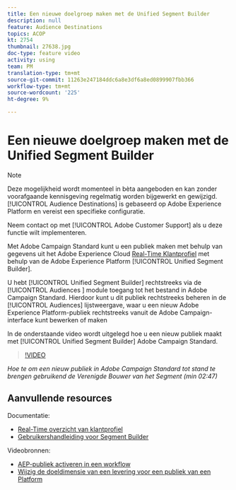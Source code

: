 ```yaml
---
title: Een nieuwe doelgroep maken met de Unified Segment Builder
description: null
feature: Audience Destinations
topics: ACOP
kt: 2754
thumbnail: 27638.jpg
doc-type: feature video
activity: using
team: PM
translation-type: tm+mt
source-git-commit: 11263e247184ddc6a8e3df6a8ed0899907fbb366
workflow-type: tm+mt
source-wordcount: '225'
ht-degree: 9%

---
```



# Een nieuwe doelgroep maken met de Unified Segment Builder

>[!NOTE]
>
>Deze mogelijkheid wordt momenteel in bèta aangeboden en kan zonder voorafgaande kennisgeving regelmatig worden bijgewerkt en gewijzigd. [!UICONTROL Audience Destinations] is gebaseerd op Adobe Experience Platform en vereist een specifieke configuratie.
>
>Neem contact op met [!UICONTROL Adobe Customer Support] als u deze functie wilt implementeren.

Met Adobe Campaign Standard kunt u een publiek maken met behulp van gegevens uit het Adobe Experience Cloud [Real-Time Klantprofiel](https://docs.adobe.com/content/help/en/platform-learn/tutorials/profiles/understanding-the-real-time-customer-profile.html) met behulp van de Adobe Experience Platform [!UICONTROL Unified Segment Builder].

U hebt [!UICONTROL Unified Segment Builder] rechtstreeks via de [!UICONTROL Audiences ] module toegang tot het bestand in Adobe Campaign Standard. Hierdoor kunt u dit publiek rechtstreeks beheren in de [!UICONTROL Audiences] lijstweergave, waar u een nieuw Adobe Experience Platform-publiek rechtstreeks vanuit de Adobe Campaign-interface kunt bewerken of maken

In de onderstaande video wordt uitgelegd hoe u een nieuw publiek maakt met [!UICONTROL Unified Segment Builder] Adobe Campaign Standard.

>[!VIDEO](https://video.tv.adobe.com/v/27638?quality=12)

*Hoe te om een nieuw publiek in Adobe Campaign Standard tot stand te brengen gebruikend de Verenigde Bouwer van het Segment (min 02:47)*

## Aanvullende resources

Documentatie:

* [Real-Time overzicht van klantprofiel](https://www.adobe.io/apis/experienceplatform/home/profile-identity-segmentation/profile-identity-segmentation-services.html#!api-specification/markdown/narrative/technical_overview/unified_profile_architectural_overview/unified_profile_architectural_overview.md)
* [Gebruikershandleiding voor Segment Builder](https://www.adobe.io/apis/experienceplatform/home/profile-identity-segmentation/profile-identity-segmentation-services.html#!api-specification/markdown/narrative/technical_overview/segmentation/segment-builder-guide.md)

Videobronnen:

* [AEP-publiek activeren in een workflow](/help/profiles-and-audiences/audience-destinations/activating-aep-audiences.md)
* [Wijzig de doeldimensie van een levering voor een publiek van een Platform](/help/profiles-and-audiences/audience-destinations/changing-targeting-dimension.md)
